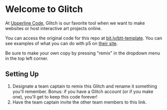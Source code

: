 Welcome to Glitch
=================

At [Upperline Code](https://www.upperlinecode.com/), Glitch is our favorite tool when we want to make websites or host interactive art projects online. 

You can access the original code for this repo at [bit.ly/btt-template](https://bit.ly/btt-template). You can see examples of what you can do with p5 on <a href="https://p5js.org/examples/" target="_blank">their site</a>. 

Be sure to make your own copy by pressing "remix" in the dropdown menu in the top left corner. 

Setting Up
------------

1. Designate a team captain to remix this Glitch and rename it something you'll remember. Bonus: if you have a Glitch account (or if you make one), you'll get to keep this code forever!
2. Have the team captain invite the other team members to this link. 
